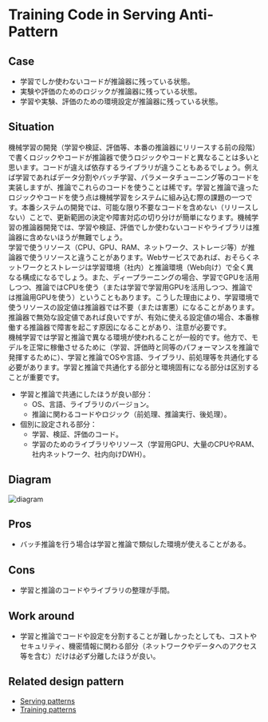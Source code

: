 # Training Code in Serving Anti-Pattern

## Case
- 学習でしか使わないコードが推論器に残っている状態。
- 実験や評価のためのロジックが推論器に残っている状態。
- 学習や実験、評価のための環境設定が推論器に残っている状態。

## Situation
機械学習の開発（学習や検証、評価等、本番の推論器にリリースする前の段階）で書くロジックやコードが推論器で使うロジックやコードと異なることは多いと思います。コードが違えば依存するライブラリが違うこともあるでしょう。例えば学習であればデータ分割やバッチ学習、パラメータチューニング等のコードを実装しますが、推論でこれらのコードを使うことは稀です。学習と推論で違ったロジックやコードを使う点は機械学習をシステムに組み込む際の課題の一つです。本番システムの開発では、可能な限り不要なコードを含めない（リリースしない）ことで、更新範囲の決定や障害対応の切り分けが簡単になります。機械学習の推論器開発では、学習や検証、評価でしか使わないコードやライブラリは推論器に含めないほうが無難でしょう。<br>
学習で使うリソース（CPU、GPU、RAM、ネットワーク、ストレージ等）が推論器で使うリソースと違うことがあります。Webサービスであれば、おそらくネットワークとストレージは学習環境（社内）と推論環境（Web向け）で全く異なる構成になるでしょう。また、ディープラーニングの場合、学習でGPUを活用しつつ、推論ではCPUを使う（または学習で学習用GPUを活用しつつ、推論では推論用GPUを使う）ということもあります。こうした理由により、学習環境で使うリソースの設定値は推論器では不要（または害悪）になることがあります。推論器で無効な設定値であれば良いですが、有効に使える設定値の場合、本番稼働する推論器で障害を起こす原因になることがあり、注意が必要です。<br>
機械学習では学習と推論で異なる環境が使われることが一般的です。他方で、モデルを正常に稼働させるために（学習、評価時と同等のパフォーマンスを推論で発揮するために）、学習と推論でOSや言語、ライブラリ、前処理等を共通化する必要があります。学習と推論で共通化する部分と環境固有になる部分は区別することが重要です。

- 学習と推論で共通にしたほうが良い部分：
  - OS、言語、ライブラリのバージョン。
  - 推論に関わるコードやロジック（前処理、推論実行、後処理）。
- 個別に設定される部分：
  - 学習、検証、評価のコード。
  - 学習のためのライブラリやリソース（学習用GPU、大量のCPUやRAM、社内ネットワーク、社内向けDWH）。

## Diagram
![diagram](diagram.png)


## Pros
- バッチ推論を行う場合は学習と推論で類似した環境が使えることがある。

## Cons
- 学習と推論のコードやライブラリの整理が手間。

## Work around
- 学習と推論でコードや設定を分割することが難しかったとしても、コストやセキュリティ、機密情報に関わる部分（ネットワークやデータへのアクセス等を含む）だけは必ず分離したほうが良い。

## Related design pattern
- [Serving patterns](./../../Serving-patterns/README.md)
- [Training patterns](../README.md)
